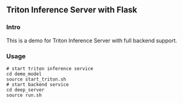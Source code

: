 ## Triton Inference Server with Flask

### Intro

This is a demo for Triton Inference Server with full backend support.

### Usage

```shell
# start triton inference service
cd demo_model
source start_triton.sh
# start backend service
cd deep_server
source run.sh
```
